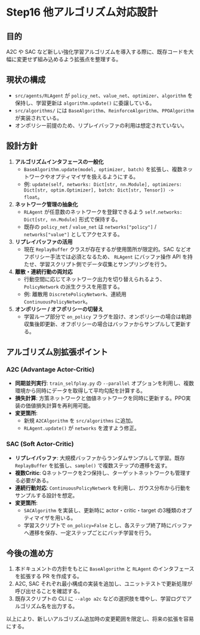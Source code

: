 # Step16 他アルゴリズム対応設計

## 目的
A2C や SAC など新しい強化学習アルゴリズムを導入する際に、既存コードを大幅に変更せず組み込めるよう拡張点を整理する。

## 現状の構成
- `src/agents/RLAgent` が `policy_net`、`value_net`、`optimizer`、`algorithm` を保持し、学習更新は `algorithm.update()` に委譲している。
- `src/algorithms/` には `BaseAlgorithm`、`ReinforceAlgorithm`、`PPOAlgorithm` が実装されている。
- オンポリシー前提のため、リプレイバッファの利用は想定されていない。

## 設計方針
1. **アルゴリズムインタフェースの一般化**
   - `BaseAlgorithm.update(model, optimizer, batch)` を拡張し、複数ネットワークやオプティマイザを扱えるようにする。
   - 例: `update(self, networks: Dict[str, nn.Module], optimizers: Dict[str, optim.Optimizer], batch: Dict[str, Tensor]) -> float`。
2. **ネットワーク管理の抽象化**
   - `RLAgent` が任意数のネットワークを登録できるよう `self.networks: Dict[str, nn.Module]` 形式で保持する。
   - 既存の `policy_net` / `value_net` は `networks["policy"]` / `networks["value"]` としてアクセスする。
3. **リプレイバッファの活用**
   - 現在 `ReplayBuffer` クラスが存在するが使用箇所が限定的。SAC などオフポリシー手法では必須となるため、
     `RLAgent` にバッファ操作 API を持たせ、学習スクリプト側でデータ収集とサンプリングを行う。
4. **離散・連続行動の両対応**
   - 行動空間に応じてネットワーク出力を切り替えられるよう、`PolicyNetwork` の派生クラスを用意する。
   - 例: 離散用 `DiscretePolicyNetwork`、連続用 `ContinuousPolicyNetwork`。
5. **オンポリシー / オフポリシーの切替え**
   - 学習ループ部分で ``on_policy`` フラグを設け、オンポリシーの場合は軌跡収集後即更新、オフポリシーの場合はバッファからサンプルして更新する。

## アルゴリズム別拡張ポイント
### A2C (Advantage Actor-Critic)
- **同期並列実行**: `train_selfplay.py` の `--parallel` オプションを利用し、複数環境から同時にデータを取得して平均勾配を計算する。
- **損失計算**: 方策ネットワークと価値ネットワークを同時に更新する。PPO実装の価値損失計算を再利用可能。
- **変更箇所**:
  - 新規 `A2CAlgorithm` を `src/algorithms` に追加。
  - `RLAgent.update()` が `networks` を渡すよう修正。

### SAC (Soft Actor-Critic)
- **リプレイバッファ**: 大規模バッファからランダムサンプルして学習。既存 `ReplayBuffer` を拡張し、`sample()` で複数ステップの遷移を返す。
- **複数Critic**: Qネットワークを2つ保持し、ターゲットネットワークも管理する必要がある。
- **連続行動対応**: `ContinuousPolicyNetwork` を利用し、ガウス分布から行動をサンプルする設計を想定。
- **変更箇所**:
  - `SACAlgorithm` を実装し、更新時に actor・critic・target の3種類のオプティマイザを用いる。
  - 学習スクリプトで ``on_policy=False`` とし、各ステップ終了時にバッファへ遷移を保存、一定ステップごとにバッチ学習を行う。

## 今後の進め方
1. 本ドキュメントの方針をもとに `BaseAlgorithm` と `RLAgent` のインタフェースを拡張する PR を作成する。
2. A2C, SAC それぞれ最小構成の実装を追加し、ユニットテストで更新処理が呼び出せることを確認する。
3. 既存スクリプトの CLI に `--algo a2c` などの選択肢を増やし、学習ログでアルゴリズム名を出力する。

以上により、新しいアルゴリズム追加時の変更範囲を限定し、将来の拡張を容易にする。
